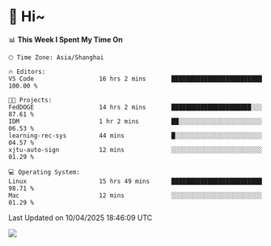 # 👋 Hi~

<!--START_SECTION:waka-->
📊 **This Week I Spent My Time On** 

```text
🕑︎ Time Zone: Asia/Shanghai

🔥 Editors: 
VS Code                  16 hrs 2 mins       █████████████████████████   100.00 % 

🐱‍💻 Projects: 
FedDOGE                  14 hrs 2 mins       ██████████████████████░░░   87.61 % 
IDM                      1 hr 2 mins         ██░░░░░░░░░░░░░░░░░░░░░░░   06.53 % 
learning-rec-sys         44 mins             █░░░░░░░░░░░░░░░░░░░░░░░░   04.57 % 
xjtu-auto-sign           12 mins             ░░░░░░░░░░░░░░░░░░░░░░░░░   01.29 % 

💻 Operating System: 
Linux                    15 hrs 49 mins      █████████████████████████   98.71 % 
Mac                      12 mins             ░░░░░░░░░░░░░░░░░░░░░░░░░   01.29 % 
```


 Last Updated on 10/04/2025 18:46:09 UTC
<!--END_SECTION:waka-->

![](https://komarev.com/ghpvc/?username=lvdongyi&label=Profile%20views&color=0e75b6&style=flat)
<!---
lvdongyi/lvdongyi is a ✨ special ✨ repository because its `README.md` (this file) appears on your GitHub profile.
You can click the Preview link to take a look at your changes.
--->

